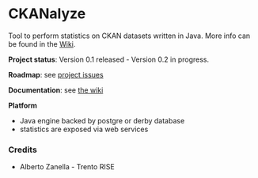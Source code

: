 CKANalyze
=========


Tool to perform statistics on CKAN datasets written in Java. More info can be found in the [Wiki](https://github.com/opendatatrentino/CKANalyze/wiki).



**Project status**: Version 0.1 released - Version 0.2 in progress.

**Roadmap**: see [project issues](https://github.com/opendatatrentino/CKANalyze/issues)

**Documentation**: see [the wiki](https://github.com/opendatatrentino/CKANalyze/wiki)



**Platform** 

* Java engine backed by postgre or derby database
* statistics are exposed via web services


### Credits

 - Alberto Zanella - Trento RISE

